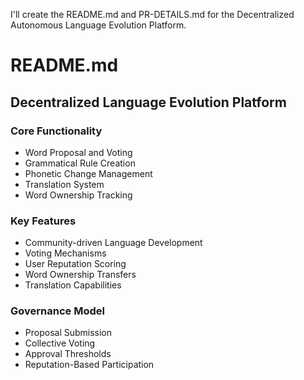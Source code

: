 I'll create the README.md and PR-DETAILS.md for the Decentralized Autonomous Language Evolution Platform.

# README.md
## Decentralized Language Evolution Platform

### Core Functionality
- Word Proposal and Voting
- Grammatical Rule Creation
- Phonetic Change Management
- Translation System
- Word Ownership Tracking

### Key Features
- Community-driven Language Development
- Voting Mechanisms
- User Reputation Scoring
- Word Ownership Transfers
- Translation Capabilities

### Governance Model
- Proposal Submission
- Collective Voting
- Approval Thresholds
- Reputation-Based Participation
